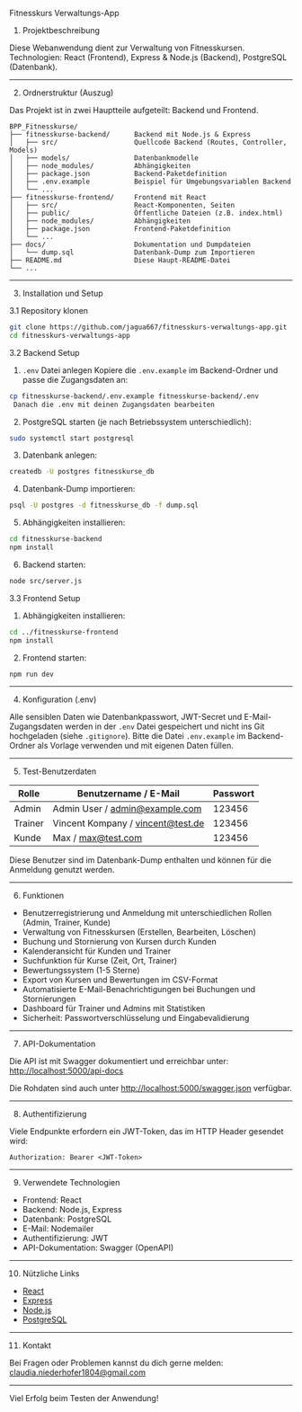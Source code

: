 Fitnesskurs Verwaltungs-App

 1. Projektbeschreibung

Diese Webanwendung dient zur Verwaltung von Fitnesskursen. 
Technologien: React (Frontend), Express & Node.js (Backend), PostgreSQL (Datenbank).

---

 2. Ordnerstruktur (Auszug)

Das Projekt ist in zwei Hauptteile aufgeteilt: Backend und Frontend.

```plaintext
BPP_Fitnesskurse/
├── fitnesskurse-backend/      Backend mit Node.js & Express
│   ├── src/                   Quellcode Backend (Routes, Controller, Models)
│   ├── models/                Datenbankmodelle
│   ├── node_modules/          Abhängigkeiten
│   ├── package.json           Backend-Paketdefinition
│   ├── .env.example           Beispiel für Umgebungsvariablen Backend
│   └── ...
├── fitnesskurse-frontend/     Frontend mit React
│   ├── src/                   React-Komponenten, Seiten
│   ├── public/                Öffentliche Dateien (z.B. index.html)
│   ├── node_modules/          Abhängigkeiten
│   ├── package.json           Frontend-Paketdefinition
│   └── ...
├── docs/                      Dokumentation und Dumpdateien
│   └── dump.sql               Datenbank-Dump zum Importieren
├── README.md                  Diese Haupt-README-Datei
└── ...
````

---

 3. Installation und Setup

 3.1 Repository klonen

```bash
git clone https://github.com/jagua667/fitnesskurs-verwaltungs-app.git
cd fitnesskurs-verwaltungs-app
```

 3.2 Backend Setup

1. `.env` Datei anlegen
   Kopiere die `.env.example` im Backend-Ordner und passe die Zugangsdaten an:

```bash
cp fitnesskurse-backend/.env.example fitnesskurse-backend/.env
 Danach die .env mit deinen Zugangsdaten bearbeiten
```

2. PostgreSQL starten (je nach Betriebssystem unterschiedlich):

```bash
sudo systemctl start postgresql
```

3. Datenbank anlegen:

```bash
createdb -U postgres fitnesskurse_db
```

4. Datenbank-Dump importieren:

```bash
psql -U postgres -d fitnesskurse_db -f dump.sql
```

5. Abhängigkeiten installieren:

```bash
cd fitnesskurse-backend
npm install
```

6. Backend starten:

```bash
node src/server.js
```

 3.3 Frontend Setup

1. Abhängigkeiten installieren:

```bash
cd ../fitnesskurse-frontend
npm install
```

2. Frontend starten:

```bash
npm run dev
```

---

 4. Konfiguration (.env)

Alle sensiblen Daten wie Datenbankpasswort, JWT-Secret und E-Mail-Zugangsdaten werden in der `.env` Datei gespeichert und nicht ins Git hochgeladen (siehe `.gitignore`).
Bitte die Datei `.env.example` im Backend-Ordner als Vorlage verwenden und mit eigenen Daten füllen.

---

 5. Test-Benutzerdaten

| Rolle   | Benutzername / E-Mail                                       | Passwort |
| ------- | ----------------------------------------------------------- | -------- |
| Admin   | Admin User / [admin@example.com](mailto:admin@example.com)  | 123456   |
| Trainer | Vincent Kompany / [vincent@test.de](mailto:vincent@test.de) | 123456   |
| Kunde   | Max / [max@test.com](mailto:max@test.com)                   | 123456   |

Diese Benutzer sind im Datenbank-Dump enthalten und können für die Anmeldung genutzt werden.

---

 6. Funktionen

* Benutzerregistrierung und Anmeldung mit unterschiedlichen Rollen (Admin, Trainer, Kunde)
* Verwaltung von Fitnesskursen (Erstellen, Bearbeiten, Löschen)
* Buchung und Stornierung von Kursen durch Kunden
* Kalenderansicht für Kunden und Trainer
* Suchfunktion für Kurse (Zeit, Ort, Trainer)
* Bewertungssystem (1-5 Sterne)
* Export von Kursen und Bewertungen im CSV-Format
* Automatisierte E-Mail-Benachrichtigungen bei Buchungen und Stornierungen
* Dashboard für Trainer und Admins mit Statistiken
* Sicherheit: Passwortverschlüsselung und Eingabevalidierung

---

 7. API-Dokumentation

Die API ist mit Swagger dokumentiert und erreichbar unter:
[http://localhost:5000/api-docs](http://localhost:5000/api-docs)

Die Rohdaten sind auch unter [http://localhost:5000/swagger.json](http://localhost:5000/swagger.json) verfügbar.

---

 8. Authentifizierung

Viele Endpunkte erfordern ein JWT-Token, das im HTTP Header gesendet wird:

```
Authorization: Bearer <JWT-Token>
```

---

 9. Verwendete Technologien

* Frontend: React
* Backend: Node.js, Express
* Datenbank: PostgreSQL
* E-Mail: Nodemailer
* Authentifizierung: JWT
* API-Dokumentation: Swagger (OpenAPI)

---

 10. Nützliche Links

* [React](https://react.dev/)
* [Express](https://expressjs.com/)
* [Node.js](https://nodejs.org/)
* [PostgreSQL](https://www.postgresql.org/)

---

 11. Kontakt

Bei Fragen oder Problemen kannst du dich gerne melden:
[claudia.niederhofer1804@gmail.com](mailto:claudia.niederhofer1804@gmail.com)

---

Viel Erfolg beim Testen der Anwendung!

```



